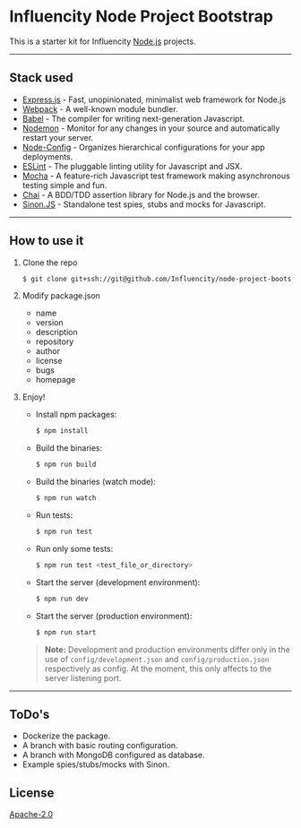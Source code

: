 # Influencity Node Project Bootstrap
This is a starter kit for Influencity [Node.js](https://nodejs.org) projects.

----------

## Stack used
* [Express.js](http://expressjs.com/) - Fast, unopinionated, minimalist web framework for Node.js
* [Webpack](http://webpack.github.io/) - A well-known module bundler.
* [Babel](https://babeljs.io/) - The compiler for writing next-generation Javascript.
* [Nodemon](https://nodemon.io/) - Monitor for any changes in your source and automatically restart your server.
* [Node-Config](https://github.com/lorenwest/node-config) - Organizes hierarchical configurations for your app deployments.
* [ESLint](http://eslint.org/) - The pluggable linting utility for Javascript and JSX.
* [Mocha](http://mochajs.org/) - A feature-rich Javascript test framework making asynchronous testing simple and fun.
* [Chai](http://chaijs.com/) - A BDD/TDD assertion library for Node.js and the browser.
* [Sinon.JS](http://sinonjs.org/) - Standalone test spies, stubs and mocks for Javascript.

----------

## How to use it

1. Clone the repo
    ```sh
    $ git clone git+ssh://git@github.com/Influencity/node-project-bootstrap.git <your_project_name>
    ```
2. Modify package.json
    * name
    * version
    * description
    * repository
    * author
    * license
    * bugs
    * homepage
3. Enjoy!
    * Install npm packages:
        ```sh
        $ npm install
        ```
    * Build the binaries:
        ```sh
        $ npm run build
        ```
    * Build the binaries (watch mode):
        ```sh
        $ npm run watch
        ```
    * Run tests:
        ```sh
        $ npm run test
        ```
    * Run only some tests:
        ```sh
        $ npm run test <test_file_or_directory>
        ```
    * Start the server (development environment):
        ```sh
        $ npm run dev
        ```
    * Start the server (production environment):
        ```sh
        $ npm run start
        ```

    > **Note:**
    > Development and production environments differ only in the use of `config/development.json` and `config/production.json` respectively as config.
    At the moment, this only affects to the server listening port.

----------

## ToDo's
* Dockerize the package.
* A branch with basic routing configuration.
* A branch with MongoDB configured as database.
* Example spies/stubs/mocks with Sinon.

## License
[Apache-2.0](https://www.apache.org/licenses/LICENSE-2.0)